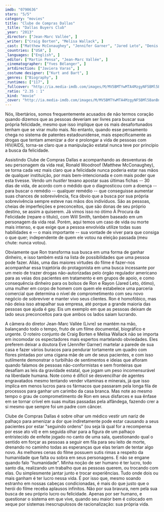 ```yaml
---
imdb: "0790636"
stars: "5/5"
category: "movies"
title: "Clube de Compras Dallas"
_title: "Dallas Buyers Club"
_year: "2013"
_director: ["Jean-Marc Vallée", ]
_writer: ["Craig Borten", "Melisa Wallack", ]
_cast: ["Matthew McConaughey", "Jennifer Garner", "Jared Leto", "Denis O'Hare", "Steve Zahn", "Michael O'Neill", "Dallas Roberts", "Griffin Dunne", "Kevin Rankin", ]
_countries: ["USA", ]
_languages: ["English", ]
_editor: ["Martin Pensa", "Jean-Marc Vallée", ]
_cinematographer: ["Yves Bélanger", ]
_artdirection: ["Javiera Varas", ]
_costume designer: ["Kurt and Bart", ]
_genres: ["Biography", ]
_runtimes: ["117", ]
_fullcover: "http://ia.media-imdb.com/images/M/MV5BMTYwMTA4MzgyNF5BMl5BanBnXkFtZTgwMjEyMjE0MDE@.jpg"
_ratio: "2.35 : 1"
_kind: "movie"
_cover: "http://ia.media-imdb.com/images/M/MV5BMTYwMTA4MzgyNF5BMl5BanBnXkFtZTgwMjEyMjE0MDE@._V1._SX94_SY140_.jpg"
---
```

Nós, libertários, somos frequentemente acusados de não termos coração quando dizemos que as pessoas deveriam ser livres para buscar sua própria felicidade, mesmo que isso implique que os mais desafortunados tenham que se virar muito mais. No entanto, quando esse pensamento chega no sistema de patentes estadounidense, mais especificamente as drogas que tentam amenizar a dor e prolongar a vida de pessoas com HIV/AIDS, torna-se claro que a manipulação estatal nunca teve por princípio a busca da felicidade.

Assistindo Clube de Compras Dallas e acompanhando as desventuras de seu personagem da vida real, Ronald Woodroof (Matthew McConaughey), se torna cada vez mais claro que a felicidade nunca poderia estar nas mãos de qualquer instituição, por mais bem-intencionada e com mais poder que esta tivesse. Vendo um _hustler_ texano apostar suas últimas fichas -- 30 dias de vida, de acordo com o médido que o diagnosticou com a doença -- para buscar o remédio -- qualquer remédio -- que conseguisse aumentar suas chances de sobrevivência, fica óbvio que a busca por sua própria sobrevivência sempre esteve nas mãos dos indivíduos. São as pessoas, cheias de imperfeições e preconceitos, que são donas de seu próprio destino, se assim a quiserem. Já vimos isso no ótimo À Procura da Felicidade (repare o título), com Will Smith, também baseado em um personagem da vida real. Porém, aqui temos um caso de vida ou morte mais intenso, e que exige que a pessoa envolvida utilize todas suas habilidades e -- o mais importante -- sua vontade de viver para que consiga o que quer; independente de quem ele votou na eleição passada (meu chute: nunca votou).

Obviamente que Ron transforma sua busca em uma forma de ganhar dinheiro, e isso também está na lista de possibilidades que uma pessoa pode fazer. Aliás, uma das maiores virtudes do filme é fazer-nos acompanhar essa trajetória do protagonista em uma busca incessante por um meio de trazer drogas não-autorizadas pelo órgão regulador americano para as veias dos pacientes em tratamento e em grupos de apoio, e como consequência dinheiro para os bolsos de Ron e Rayon (Jared Leto, ótimo), uma mulher em corpo de homem com quem ele estabelece uma parceria comercial que determina o nível de comprometimento com seu novo negócio de sobreviver e manter vivo seus clientes. Ron é homofóbico, mas não deixa isso atrapalhar sua empresa, até porque a grande maioria das pessoas que ajuda é gay. Eis um exemplo em que as pessoas deixam de lado seus preconceitos para que ambos os lados saiam lucrando.

A câmera do diretor Jean-Marc Vallée (Livre) se mantém na mão, balançando todo o tempo, fruto de um filme documental, biográfico e urgente. O roteiro conjunto de Craig Borten e Melisa Wallack não se importa em incomodar os espectadores mais espertos martelando obviedades. Eles preferem deixar a doutora Eve (Jennifer Garner) martelar a parede de sua casa e fazer vários buracos para pendurar tortamente um quadro com flores pintadas por uma cigana mãe de um de seus pacientes, e com isso sutilmente demonstrar o turbilhão de sentimentos e ideias que afloram quando falamos de pessoas não-conformistas e sem fronteiras que desafiam as leis da gravidade estatal, que jogam um peso incomensurável na liberdade humana. Note como é difícil se desvencilhar de agentes engravatados mesmo tentando vender vitaminas e minerais, já que isso implica em menos lucros para os fármacos que passaram pela longa fila de processos para ganhar um carimbo da casa branca. Mas note ao mesmo tempo o grau de comprometimento de Ron em seus disfarces e sua ênfase em se tornar crível em suas muitas passadas pela alfândega, fazendo crer a si mesmo que sempre foi um padre com câncer.

Clube de Compras Dallas é sobre olhar um médico vestir um nariz de palhaço para amenizar a dor que indiretamente pode estar causando a seus pacientes por estar "seguindo ordens" (ou seja lá qual for a recompensa por esse ato vil) e em seguida olhar para a figura de um palhaço entristecido de enfeite jogado no canto de uma sala, questionando qual o sentido em forçar as pessoas a seguir em fila para seu leito de morte, drenando no caminho todas as esperanças que elas teriam de tentar algo novo. As melhores cenas do filme possuem sutis rimas a respeito da humanidade que falta ou sobra em seus personagens. E não se engane quando falo "humanidade". Minha noção de ser humano é ter lucro, todo santo dia, realizando um trabalho que as pessoas querem, ou trocando com elas. Ou simplesmente jantar junto e trocar experiências. Tudo onde dois ou mais ganham é ter lucro nessa vida. É por isso que, mesmo soando estranho em nossas cabeças condicionadas, é mais do que justo que o herói do filme receba aplausos infinitos. Não por sua bravura, nem pela sua busca de seu próprio lucro ou felicidade. Apenas por ser humano, e questionar o sistema em que vive, quando seu maior bem é colocado em xeque por sistemas inescrupulosos de racionalização: sua própria vida.
